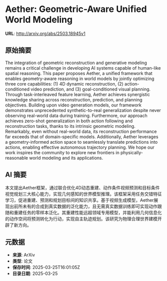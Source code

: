 # Aether: Geometric-Aware Unified World Modeling

**URL**: http://arxiv.org/abs/2503.18945v1

## 原始摘要

The integration of geometric reconstruction and generative modeling remains a
critical challenge in developing AI systems capable of human-like spatial
reasoning. This paper proposes Aether, a unified framework that enables
geometry-aware reasoning in world models by jointly optimizing three core
capabilities: (1) 4D dynamic reconstruction, (2) action-conditioned video
prediction, and (3) goal-conditioned visual planning. Through task-interleaved
feature learning, Aether achieves synergistic knowledge sharing across
reconstruction, prediction, and planning objectives. Building upon video
generation models, our framework demonstrates unprecedented synthetic-to-real
generalization despite never observing real-world data during training.
Furthermore, our approach achieves zero-shot generalization in both action
following and reconstruction tasks, thanks to its intrinsic geometric modeling.
Remarkably, even without real-world data, its reconstruction performance far
exceeds that of domain-specific models. Additionally, Aether leverages a
geometry-informed action space to seamlessly translate predictions into
actions, enabling effective autonomous trajectory planning. We hope our work
inspires the community to explore new frontiers in physically-reasonable world
modeling and its applications.


## AI 摘要

本文提出Aether框架，通过联合优化4D动态重建、动作条件视频预测和目标条件视觉规划三大核心能力，实现几何感知的世界模型推理。该框架采用任务交错特征学习，促进重建、预测和规划目标间的知识共享。基于视频生成模型，Aether展现出前所未有的合成到真实数据的泛化能力，且无需真实数据训练即可实现动作跟随和重建任务的零样本泛化。其重建性能远超领域专用模型，并能利用几何信息化的动作空间将预测转化为行动，实现自主轨迹规划。该研究为物理合理世界建模开辟了新方向。

## 元数据

- **来源**: ArXiv
- **类型**: 论文
- **保存时间**: 2025-03-25T16:01:05Z
- **目录日期**: 2025-03-25
